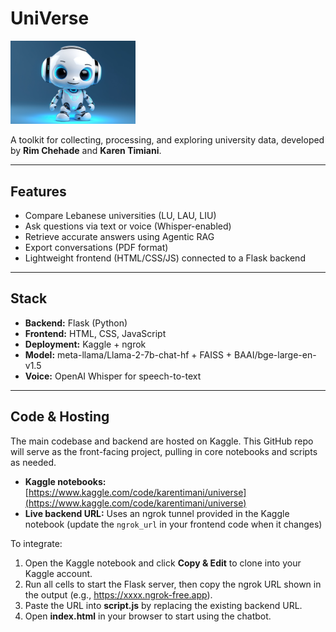 # UniVerse
<p algin="center">
  <img src="images/uniVerse.jpg" width="200" alt="UniVerse Logo" />
</p>

A toolkit for collecting, processing, and exploring university data, developed by **Rim Chehade** and **Karen Timiani**.

---

## Features

- Compare Lebanese universities (LU, LAU, LIU)
- Ask questions via text or voice (Whisper-enabled)
- Retrieve accurate answers using Agentic RAG
- Export conversations (PDF format)
- Lightweight frontend (HTML/CSS/JS) connected to a Flask backend

---

## Stack

- **Backend:** Flask (Python)
- **Frontend:** HTML, CSS, JavaScript
- **Deployment:** Kaggle + ngrok
- **Model:** meta-llama/Llama-2-7b-chat-hf + FAISS + BAAI/bge-large-en-v1.5
- **Voice:** OpenAI Whisper for speech-to-text

---

## Code & Hosting

The main codebase and backend are hosted on Kaggle. This GitHub repo will serve as the front-facing project, pulling in core notebooks and scripts as needed.

- **Kaggle notebooks:** [https://www.kaggle.com/code/karentimani/universe](https://www.kaggle.com/code/karentimani/universe)
- **Live backend URL:** Uses an ngrok tunnel provided in the Kaggle notebook (update the `ngrok_url` in your frontend code when it changes)

To integrate:

1. Open the Kaggle notebook and click **Copy & Edit** to clone into your Kaggle account.
2.  Run all cells to start the Flask server, then copy the ngrok URL shown in the output (e.g., https://xxxx.ngrok-free.app).
3. Paste the URL into **script.js** by replacing the existing backend URL.
4. Open **index.html** in your browser to start using the chatbot.
